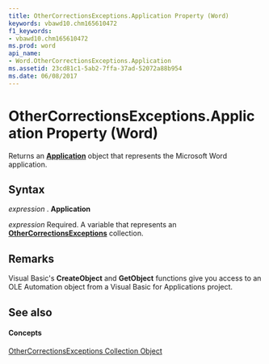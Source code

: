 ```yaml
---
title: OtherCorrectionsExceptions.Application Property (Word)
keywords: vbawd10.chm165610472
f1_keywords:
- vbawd10.chm165610472
ms.prod: word
api_name:
- Word.OtherCorrectionsExceptions.Application
ms.assetid: 23cd81c1-5ab2-7ffa-37ad-52072a88b954
ms.date: 06/08/2017
---
```



# OtherCorrectionsExceptions.Application Property (Word)

Returns an **[Application](application-object-word.md)** object that represents the Microsoft Word application.


## Syntax

 _expression_ . **Application**

 _expression_ Required. A variable that represents an **[OtherCorrectionsExceptions](othercorrectionsexceptions-object-word.md)** collection.


## Remarks

Visual Basic's **CreateObject** and **GetObject** functions give you access to an OLE Automation object from a Visual Basic for Applications project.


## See also


#### Concepts


[OtherCorrectionsExceptions Collection Object](othercorrectionsexceptions-object-word.md)

